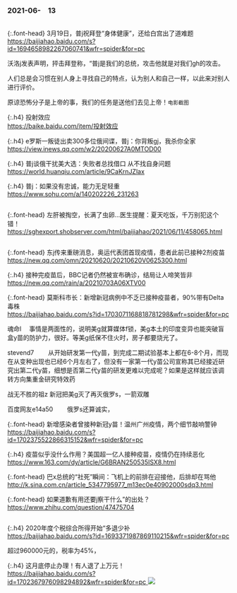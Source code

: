 ### 2021-06-　13
```note
```

{:.font-head}
3月19日，普j祝拜登“身体健康”，还给白宫出了道难题
<br>[
https://baijiahao.baidu.com/s?id=1694658982267060741&wfr=spider&for=pc
](
https://baijiahao.baidu.com/s?id=1694658982267060741&wfr=spider&for=pc
)

沃洛j发表声明，抨击拜登称，“普j是我们的总统，攻击他就是对我们gh的攻击。

人们总是会习惯在别人身上寻找自己的特点，认为别人和自己一样，以此来对别人进行评价。

原谅恐怖分子是上帝的事，我们的任务是送他们去见上帝！`电影截图`

{:.h4}
投射效应
<br>[
https://baike.baidu.com/item/投射效应
](
https://baike.baidu.com/item/投射效应
)

{:.h4}
e罗斯一叛徒出卖300多位俄间谍，普j：你背叛gj，我杀你全家
<br>[
https://view.inews.qq.com/w2/20200627A0MTOD00
](
https://view.inews.qq.com/w2/20200627A0MTOD00
)

{:.h4}
普j谈俄干扰美大选：失败者总找借口 从不找自身问题
<br>[
https://world.huanqiu.com/article/9CaKrnJZlax
](
https://world.huanqiu.com/article/9CaKrnJZlax
)

{:.h4}
普j：如果没有忠诚，能力无足轻重
<br>[
https://www.sohu.com/a/140202226_231263
](
https://www.sohu.com/a/140202226_231263
)
```note
```

{:.font-head}
左肝被掏空，长满了虫卵…医生提醒：夏天吃饭，千万别犯这个错！
<br>[
https://sghexport.shobserver.com/html/baijiahao/2021/06/11/458065.html
](
https://sghexport.shobserver.com/html/baijiahao/2021/06/11/458065.html
)

```note
```

{:.font-head}
东j传来重磅消息，奥运代表团首现疫情，患者此前已接种2剂疫苗
<br>[
https://new.qq.com/omn/20210620/20210620V0625300.html
](
https://new.qq.com/omn/20210620/20210620V0625300.html
)

{:.h4}
接种完疫苗后，BBC记者仍然被宣布确诊，结局让人啼笑皆非
<br>[
https://new.qq.com/rain/a/20210703A06XTV00
](
https://new.qq.com/rain/a/20210703A06XTV00
)

{:.font-head}
莫斯科市长：新增新冠病例中不乏已接种疫苗者，90%带有Delta毒株
<br>[
https://baijiahao.baidu.com/s?id=1703071168818781298&wfr=spider&for=pc
](
https://baijiahao.baidu.com/s?id=1703071168818781298&wfr=spider&for=pc
)

魂命l
　事情是两面性的，说明美g就算媒体f锁，美g本土的印度变异也能突破盲盒y苗的防护力，很好。等美g纸保不住火时，房子都要烧光了。

stevend7　
　从开始研发第一代y苗，到完成二期试验基本上都在6-8个月，而现在从变种出现也已经6个月左右了，但没有一家第一代y苗公司宣称其已经接近研究出第二代y苗，细想是否第二代y苗的研发更难以完成呢？如果是这样就应该调转方向集重金研究特效药

战无不胜的祖z
新冠把美g灭了再灭俄罗s，一箭双雕

百度网友e14a50　
　俄罗s还算诚实，

{:.font-head}
新增感染者曾接种新冠y苗！温州广州疫情，两个细节敲响警钟
<br>[
https://baijiahao.baidu.com/s?id=1702375522866315152&wfr=spider&for=pc
](
https://baijiahao.baidu.com/s?id=1702375522866315152&wfr=spider&for=pc
)

{:.h4}
疫苗似乎没什么作用？美国超一亿人接种疫苗，疫情仍在持续恶化
<br>[
https://www.163.com/dy/article/G6BRAN250535ISX8.html
](
https://www.163.com/dy/article/G6BRAN250535ISX8.html
)

{:.font-head}
巴x总统的“社死”瞬间：飞机上的前排在迎接他，后排却在骂他
<br>[
http://k.sina.com.cn/article_5347795977_m13ec0e40902000sdq3.html
](
http://k.sina.com.cn/article_5347795977_m13ec0e40902000sdq3.html
)

{:.font-head}
如果道歉有用还要j察干什么”的出处？
<br>[
https://www.zhihu.com/question/47475704
](
https://www.zhihu.com/question/47475704
)
```tip
```

{:.h4}
2020年度个税综合所得开始“多退少补
<br>[
https://baijiahao.baidu.com/s?id=1693371987869110215&wfr=spider&for=pc
](
https://baijiahao.baidu.com/s?id=1693371987869110215&wfr=spider&for=pc
)

超过960000元的，税率为45%，

{:.h4}
这月底停止办理！有人退了上万元！
<br>[
https://baijiahao.baidu.com/s?id=1702367976098294892&wfr=spider&for=pc
](
https://baijiahao.baidu.com/s?id=1702367976098294892&wfr=spider&for=pc
)
![](http://pics7.baidu.com/feed/bba1cd11728b4710029fb1df2dcc66f5fc032378.jpeg?token=7a797eed07711295989dd417bdd8a570)
